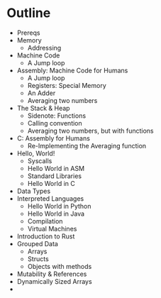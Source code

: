 # Outline

- Prereqs
- Memory
  - Addressing
- Machine Code
  - A Jump loop
- Assembly: Machine Code for Humans
  - A Jump loop
  - Registers: Special Memory
  - An Adder
  - Averaging two numbers
- The Stack & Heap
  - Sidenote: Functions
  - Calling convention
  - Averaging two numbers, but with functions
- C: Assembly for Humans
  - Re-Implementing the Averaging function
- Hello, World!
  - Syscalls
  - Hello World in ASM
  - Standard Libraries
  - Hello World in C
- Data Types
- Interpreted Languages
  - Hello World in Python
  - Hello World in Java
  - Compilation
  - Virtual Machines
- Introduction to Rust
- Grouped Data
  - Arrays
  - Structs
  - Objects with methods
- Mutability & References
- Dynamically Sized Arrays
- 